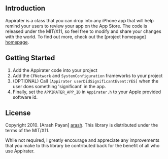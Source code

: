Introduction
------------
Appirater is a class that you can drop into any iPhone app that will help remind your users
to review your app on the App Store. The code is released under the MIT/X11, so feel free to
modify and share your changes with the world. To find out more, check out the [project
homepage] [homepage].

Getting Started
---------------
1. Add the Appirater code into your project
2. Add the `CFNetwork` and `SystemConfiguration` frameworks to your project
3. (OPTIONAL) Call `[Appirater userDidSignificantEvent:YES]` when the user does something 'significant' in the app.
4. Finally, set the `APPIRATER_APP_ID` in `Appirater.h` to your Apple provided software id.

License
-------
Copyright 2010. [Arash Payan] [arash].
This library is distributed under the terms of the MIT/X11.

While not required, I greatly encourage and appreciate any improvements that you make
to this library be contributed back for the benefit of all who use Appirater.

[homepage]: http://arashpayan.com/blog/index.php/2009/09/07/presenting-appirater/
[arash]: http://arashpayan.com